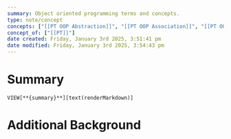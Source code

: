 ```yaml
---
summary: Object oriented programming terms and concepts.
type: note/concept
concepts: ["[[PT OOP Abstraction]]", "[[PT OOP Association]]", "[[PT OOP Composition]]", "[[PT OOP Encapsulation]]", "[[PT OOP Friendship]]", "[[PT OOP Inheritance]]", "[[PT OOP Polymorphism]]"]
concept_of: ["[[PT]]"]
date created: Friday, January 3rd 2025, 3:51:41 pm
date modified: Friday, January 3rd 2025, 3:54:43 pm
---
```

# Summary
`VIEW[**{summary}**][text(renderMarkdown)]`

# Additional Background